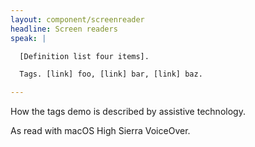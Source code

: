 ```yaml
---
layout: component/screenreader
headline: Screen readers
speak: |

  [Definition list four items].

  Tags. [link] foo, [link] bar, [link] baz.

---
```



How the tags demo is described by assistive technology.

As read with macOS High Sierra VoiceOver.
